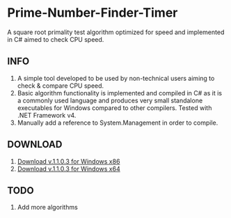 # Prime-Number-Finder-Timer
A square root primality test algorithm optimized for speed and implemented in C# aimed to check CPU speed.

## INFO
1. A simple tool developed to be used by non-technical users aiming to check & compare CPU speed.
2. Basic algorithm functionality is implemented and compiled in C# as it is a commonly used language and produces very small standalone executables for Windows compared to other compilers. Tested with .NET Framework v4.
3. Manually add a reference to System.Management in order to compile.

## DOWNLOAD
1. [Download v.1.1.0.3 for Windows x86](https://github.com/liagason/Prime-Number-Finder-Timer/blob/master/pnft.exe "Prime Number Finder Timer x86")
2. [Download v.1.1.0.3 for Windows x64](https://github.com/liagason/Prime-Number-Finder-Timer/blob/master/pnft_x64.exe "Prime Number Finder Timer x64")

## TODO
1. Add more algorithms
